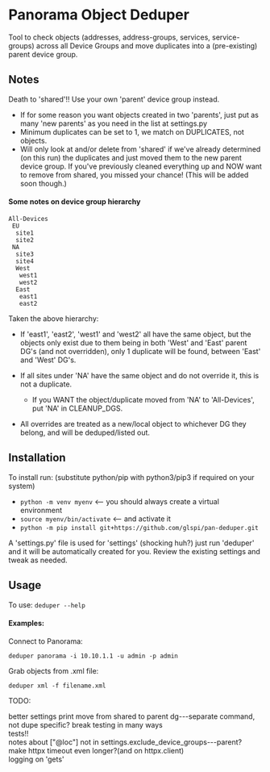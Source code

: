 Panorama Object Deduper
===========
Tool to check objects (addresses, address-groups, services, service-groups) across all Device Groups
and move duplicates into a (pre-existing) parent device group.

## Notes
Death to 'shared'!! Use your own 'parent' device group instead.

- If for some reason you want objects created in two 'parents', just put as many 'new parents' as you need
in the list at settings.py 
- Minimum duplicates can be set to 1, we match on DUPLICATES, not objects.
- Will only look at and/or delete from 'shared' if we've already determined (on this run) the duplicates
and just moved them to the new parent device group. If you've previously cleaned everything up and NOW want
to remove from shared, you missed your chance! (This will be added soon though.)

#### Some notes on device group hierarchy 

```commandline
All-Devices
 EU
  site1
  site2
 NA
  site3
  site4
  West
   west1
   west2
  East
   east1
   east2
```
Taken the above hierarchy:
* If 'east1', 'east2', 'west1' and 'west2' all have the same object, but the objects only exist due to them being in
both 'West' and 'East' parent DG's (and not overridden), only 1 duplicate will be found, between 'East' and 'West' DG's.

* If all sites under 'NA' have the same object and do not override it, this is not a duplicate.
  - If you WANT the object/duplicate moved from 'NA' to 'All-Devices', put 'NA' in CLEANUP_DGS.

* All overrides are treated as a new/local object to whichever DG they belong, and will be deduped/listed out.


## Installation
To install run:
(substitute python/pip with python3/pip3 if required on your system)

- `python -m venv myenv` <-- you should always create a virtual environment
- `source myenv/bin/activate` <-- and activate it
- `python -m pip install git+https://github.com/glspi/pan-deduper.git`

A 'settings.py' file is used for 'settings' (shocking huh?)
just run 'deduper' and it will be automatically created for you. Review the existing
settings and tweak as needed.

## Usage
To use:
`deduper --help`

#### Examples:
Connect to Panorama:

`deduper panorama -i 10.10.1.1 -u admin -p admin`

Grab objects from .xml file:

`deduper xml -f filename.xml`

TODO:

better settings print
move from shared to parent dg---separate command, not dupe specific?
break testing in many ways\
tests!!\
notes about ["@loc"] not in settings.exclude_device_groups---parent?\
make httpx timeout even longer?(and on httpx.client)\
logging on 'gets'